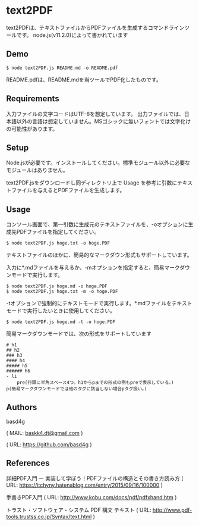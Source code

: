 # text2PDF

text2PDFは、テキストファイルからPDFファイルを生成するコマンドラインツールです。
node.js(v11.2.0)によって書かれています

## Demo

    $ node text2PDF.js README.md -o README.pdf
README.pdfは、README.mdを当ツールでPDF化したものです。

## Requirements

入力ファイルの文字コードはUTF-8を想定しています。
出力ファイルでは、日本語以外の言語は想定していません。MSゴシックに無いフォントでは文字化けの可能性があります。

## Setup

Node.jsが必要です。インストールしてください。標準モジュール以外に必要なモジュールはありません。

text2PDF.jsをダウンロードし同ディレクトリ上で Usage を参考に引数にテキストファイルを与えるとPDFファイルを生成します。

## Usage

コンソール画面で、第一引数に生成元のテキストファイルを、-oオプションに生成先PDFファイルを指定してください。

    $ node text2PDF.js hoge.txt -o hoge.PDF

テキストファイルのほかに、簡易的なマークダウン形式もサポートしています。

入力に*.mdファイルを与えるか、-mオプションを指定すると、簡易マークダウンモードで実行します。

    $ node text2PDF.js hoge.md -o hoge.PDF
    $ node text2PDF.js hoge.txt -m -o hoge.PDF

-tオプションで強制的にテキストモードで実行します。*.mdファイルをテキストモードで実行したいときに使用してください。

    $ node text2PDF.js hoge.md -t -o hoge.PDF

簡易マークダウンモードでは、次の形式をサポートしています

    # h1
    ## h2
    ### h3
    #### h4
    ##### h5
    ###### h6
    - li
        pre(行頭に半角スペース4つ。h1からpまでの形式の例もpreで表示している。)
    p(簡易マークダウンモードでは他のタグに該当しない場合pタグ扱い。)

## Authors

basd4g

( MAIL: baskk4.dt@gmail.com )

( URL: https://github.com/basd4g )

## References

詳細PDF入門 ー 実装して学ぼう！PDFファイルの構造とその書き方読み方
( URL: https://itchyny.hatenablog.com/entry/2015/09/16/100000 )

手書きPDF入門
( URL: http://www.kobu.com/docs/pdf/pdfxhand.htm )

トラスト・ソフトウェア・システム PDF 構文 テキスト
( URL: http://www.pdf-tools.trustss.co.jp/Syntax/text.html )
